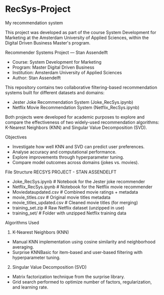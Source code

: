 # RecSys-Project
My recommendation system

This project was developed as part of the course System Development for Marketing at the Amsterdam University of Applied Sciences, within the Digital Driven Business Master's program.

Recommender Systems Project — Stan Assendelft 
- Course: System Development for Marketing
- Program: Master Digital Driven Business
- Institution: Amsterdam University of Applied Sciences
- Author: Stan Assendelft

This repository contains two collaborative filtering-based recommendation systems built for different datasets and domains:

- Jester Joke Recommendation System (Joke_RecSys.ipynb)
- Netflix Movie Recommendation System (Netflix_RecSys.ipynb)

Both projects were developed for academic purposes to explore and compare the effectiveness of two widely-used recommendation algorithms: K-Nearest Neighbors (KNN) and Singular Value Decomposition (SVD).

Objectives
- Investigate how well KNN and SVD can predict user preferences.
- Analyse accuracy and computational performance.
- Explore improvements through hyperparameter tuning.
- Compare model outcomes across domains (jokes vs. movies).

File Structure
RECSYS PROJECT - STAN ASSENDELFT
- Joke_RecSys.ipynb                # Notebook for the Jester joke recommender
- Netflix_RecSys.ipynb             # Notebook for the Netflix movie recommender
- Moviedataupdated.csv             # Combined movie ratings + metadata
- movie_titles.csv                 # Original movie titles metadata
- movie_titles_updated.csv         # Cleaned movie titles (for merging)
- training_set.zip                 # Raw Netflix dataset (unzipped in use)
- training_set/                    # Folder with unzipped Netflix training data

Algorithms Used
1. K-Nearest Neighbors (KNN)
- Manual KNN implementation using cosine similarity and neighborhood averaging.
- Surprise KNNBasic for item-based and user-based filtering with hyperparameter tuning.

2. Singular Value Decomposition (SVD)
- Matrix factorization technique from the surprise library.
- Grid search performed to optimize number of factors, regularization, and learning rate.
